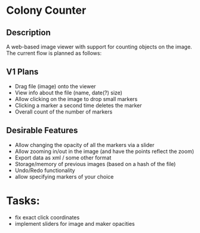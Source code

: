 # Colony Counter

## Description

A web-based image viewer with support for counting objects on the image. The current flow is planned as follows:

## V1 Plans

* Drag file (image) onto the viewer
* View info about the file (name, date(?) size)
* Allow clicking on the image to drop small markers
* Clicking a marker a second time deletes the marker
* Overall count of the number of markers

## Desirable Features

* Allow changing the opacity of all the markers via a slider
* Allow zooming in/out in the image (and have the points reflect the zoom)
* Export data as xml / some other format
* Storage/memory of previous images (based on a hash of the file)
* Undo/Redo functionality
* allow specifying markers of your choice

# Tasks:

* fix exact click coordinates
* implement sliders for image and maker opacities
